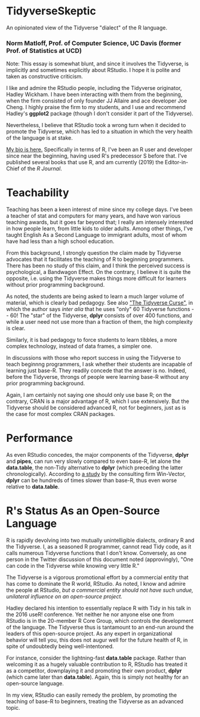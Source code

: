 # TidyverseSkeptic
An opinionated view of the Tidyverse "dialect" of the R language.

### Norm Matloff, Prof. of Computer Science, UC Davis (former Prof. of Statistics at UCD)


Note:  This essay is somewhat blunt, and since it involves the
Tidyverse, is implicitly and sometimes explicitly about RStudio. I hope
it is polite and taken as constructive criticism.  

I like and admire the RStudio people, including the Tidyverse
originator, Hadley Wickham.  I have been interacting with them from the
beginning, when the firm consisted of only founder JJ Allaire and ace
developer Joe Cheng.  I highly praise the firm to my students, and I use
and recommend Hadley's **ggplot2** package (though I don't consider it
part of the Tidyverse).

Nevertheless, I believe that RStudio took a wrong turn when it decided
to promote the Tidyverse, which has led to a situation in which the very
health of the language is at stake.

[My bio is here.](http://heather.cs.ucdavis.edu/matloff.html)
Specifically in terms of R, I've been an R user and developer since near the 
beginning, having used R's predecessor S before that.  I've 
published several books that use R, and am currently (2019) the Editor-in-
Chief of the *R Journal*.

# Teachability

Teaching has been a keen interest of mine since my college days.
I've been a teacher of stat and computers for many years, and have
won various teaching awards, but it goes far beyond that; I really am
intensely interested in how people learn, from little kids to older
adults.  Among other things, I've taught English As a Second Language to
immigrant adults, most of whom have had less than a high school
education.

From this background, I strongly question the claim made 
by Tidyverse advocates that it facilitates the teaching
of R to beginning programmers.  There has been no study of this claim,
and I think the perceived success is psychological, a Bandwagon Effect.
On the contrary, I believe it is quite the opposite, i.e. using the
Tidyverse makes things more difficult for learners without prior
programming background.  

As noted, the students are being asked to learn a much larger volume of
material, which is clearly bad pedagogy.  See also ["The Tidyverse
Curse"](https://www.r-bloggers.com/the-tidyverse-curse), in which the
author says *inter alia* that he uses "only" 60 Tidyverse functions --
60!  The "star" of the Tidyverse, **dplyr** consists of over 400
functions, and while a user need not use more than a fraction of them,
the high complexity is clear.

Similarly, it is bad pedagogy to force students to learn tibbles, a
more complex technology, instead of data frames, a simpler one.

In discussions with those who report success in using the Tidyverse to
teach beginnng programmers, I ask whether their students are incapable
of learning just base-R.  They readily concede that the answer is no.
Indeed, before the Tidyverse, throngs of people were learning base-R
without any prior programming background.

Again, I am certainly not saying one should only use base R; on the
contrary, CRAN is a major advantage of R, which I use extensively.
But the Tidyverse should be considered advanced R, not for beginners,
just as is the case for most complex CRAN packages.

# Performance

As even RStudio concedes, the major components of the Tidyverse,
**dplyr** and **pipes**, can run very slowly compared to even base-R,
let alone the **data.table**, the non-Tidy alternative to **dplyr**
(which preceding the latter chronologically).  According to [a
study](http://www.win-vector.com/blog/2019/05/timing-working-with-a-row-or-a-column-from-a-data-frame/)
by the consulting firm Win-Vector, **dplyr** can be hundreds of times
slower than base-R, thus even worse relative to **data.table**.

# R's Status As an Open-Source Language

R is rapidly devolving into two mutually unintelligible
dialects, ordinary R and the Tidyverse.  I, as a seasoned R programmer,
cannot read Tidy code, as it calls numerous Tidyverse functions that I
don't know.  Conversely, as one person in the Twitter discussion of this
document noted (approvingly), "One can code in the Tidyverse while
knowing very little R."

The Tidyverse is a vigorous promotional effort by a commercial entity
that has come to dominate the R world, RStudio.  As noted, I know and
admire the people at RStudio, *but a commercial entity should not have
such undue, unilateral influence on an open-source project.*  

Hadley declared his intention to essentially replace R with Tidy in his
talk in the 2016 useR! conference.  Yet neither he nor anyone else
one from RStudio is in the 20-member R Core Group, which controls the
development of the language.  The Tidyverse thus is tantamount to an
end-run around the leaders of this open-source project.  As any expert in
organizational behavior will tell you, this does not augur well for the
future health of R, in spite of undoubtedly being well-intentoned.

For instance, consider the lightning-fast **data.table** package. Rather
than welcoming it as a hugely valuable contribution to R, RStudio has
treated it as a competitor, downplaying it and promoting their own
product, **dplyr** (which came later than **data.table**).  Again,
this is simply not healthy for an open-source language.

In my view, RStudio can easily remedy the problem, by promoting the
teaching of base-R to beginners, treating the Tidyverse as an advanced
topic.
